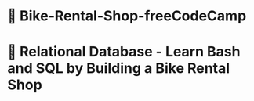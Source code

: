 # 📖 Bike-Rental-Shop-freeCodeCamp

# 👣 Relational Database - Learn Bash and SQL by Building a Bike Rental Shop
